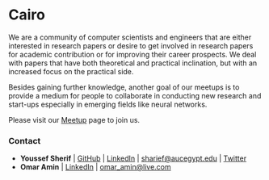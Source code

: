 # Cairo

We are a community of computer scientists and engineers that are either interested in research papers or desire to get involved in research papers for academic contribution or for improving their career prospects. We deal with papers that have both theoretical and practical inclination, but with an increased focus on the practical side.

Besides gaining further knowledge, another goal of our meetups is to provide a medium for people to collaborate in conducting new research and start-ups especially in emerging fields like neural networks.

Please visit our [Meetup](https://www.meetup.com/Papers-We-Love-Cairo/) page to join us.

### Contact

- **Youssef Sherif** | [GitHub](https://github.com/https://github.com/youssefsharief) | [LinkedIn](https://www.linkedin.com/in/youssefsharief/) | [sharief@aucegypt.edu](mailto:sharief@aucegypt.edu) | [Twitter](https://twitter.com/youssefmosherif)<br>
- **Omar Amin** | [LinkedIn](https://www.linkedin.com/in/omar-moh-amin/) |  [omar_amin@live.com](mailto:omar_amin@live.com)<br>

